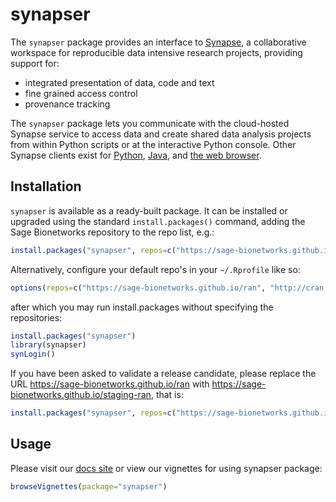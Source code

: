 
<!-- README.md is generated from README.Rmd. Please modify README.Rmd and run `pkgdown::build_site()` to update README.md -->
synapser
========

The `synapser` package provides an interface to [Synapse](http://www.synapse.org), a collaborative workspace for reproducible data intensive research projects, providing support for:

-   integrated presentation of data, code and text
-   fine grained access control
-   provenance tracking

The `synapser` package lets you communicate with the cloud-hosted Synapse service to access data and create shared data analysis projects from within Python scripts or at the interactive Python console. Other Synapse clients exist for [Python](http://docs.synapse.org/python), [Java](https://github.com/Sage-Bionetworks/Synapse-Repository-Services/tree/develop/client/synapseJavaClient%3E), and [the web browser](https://www.synapse.org).

Installation
------------

`synapser` is available as a ready-built package. It can be installed or upgraded using the standard `install.packages()` command, adding the Sage Bionetworks repository to the repo list, e.g.:

``` r
install.packages("synapser", repos=c("https://sage-bionetworks.github.io/ran", "http://cran.fhcrc.org"))
```

Alternatively, configure your default repo's in your `~/.Rprofile` like so:

``` r
options(repos=c("https://sage-bionetworks.github.io/ran", "http://cran.fhcrc.org"))
```

after which you may run install.packages without specifying the repositories:

``` r
install.packages("synapser")
library(synapser)
synLogin()
```

If you have been asked to validate a release candidate, please replace the URL <https://sage-bionetworks.github.io/ran> with <https://sage-bionetworks.github.io/staging-ran>, that is:

``` r
install.packages("synapser", repos=c("https://sage-bionetworks.github.io/staging-ran", "http://cran.fhcrc.org"))
```

Usage
-----

Please visit our [docs site](http://sage-bionetworks.github.io/synapser/) or view our vignettes for using synapser package:

``` r
browseVignettes(package="synapser")
```
